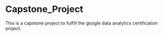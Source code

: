 # Capstone_Project
This is a capstone project to fulfill the google data analytics certification project.
